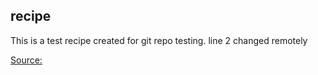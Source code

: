 ## recipe
This is a test recipe created for git repo testing. line 2 changed remotely

[Source:](https://sallysbakingaddiction.com/triple-chocolate-layer-cake/)
